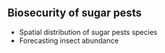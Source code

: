 ## Biosecurity of sugar pests

* Spatial distribution of sugar pests species
* Forecasting insect abundance

